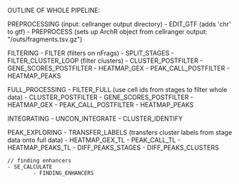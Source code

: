 OUTLINE OF WHOLE PIPELINE:

PREPROCESSING (input: cellranger output directory)
    - EDIT_GTF (adds 'chr' to gtf)
    - PREPROCESS (sets up ArchR object from cellranger output: "/outs/fragments.tsv.gz")

FILTERING
    - FILTER (filters on nFrags)
    - SPLIT_STAGES
    - FILTER_CLUSTER_LOOP (filter clusters)
    - CLUSTER_POSTFILTER
            - GENE_SCORES_POSTFILTER
            - HEATMAP_GEX
    - PEAK_CALL_POSTFILTER
            - HEATMAP_PEAKS

FULL_PROCESSING
    - FILTER_FULL (use cell ids from stages to filter whole data)
    - CLUSTER_POSTFILTER
            - GENE_SCORES_POSTFILTER
            - HEATMAP_GEX
    - PEAK_CALL_POSTFILTER
            - HEATMAP_PEAKS
        
INTEGRATING
    - UNCON_INTEGRATE
            - CLUSTER_IDENTIFY 

PEAK_EXPLORING
    - TRANSFER_LABELS (transfers cluster labels from stage data onto full data)
            - HEATMAP_GEX_TL
    - PEAK_CALL_TL
            - HEATMAP_PEAKS_TL
            - DIFF_PEAKS_STAGES
            - DIFF_PEAKS_CLUSTERS

    // finding enhancers
    - SE_CALCULATE
            - FINDING_ENHANCERS